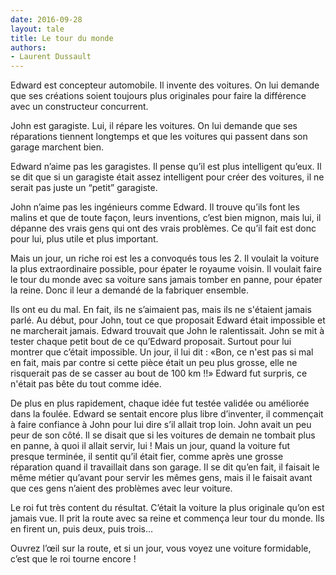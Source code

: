 ```yaml
---
date: 2016-09-28
layout: tale
title: Le tour du monde
authors:
- Laurent Dussault
---
```


Edward est concepteur automobile. Il invente des voitures. On lui demande que ses créations soient toujours plus originales pour faire la différence avec un constructeur concurrent.

John est garagiste. Lui, il répare les voitures. On lui demande que ses réparations tiennent longtemps et que les voitures qui passent dans son garage marchent bien.

Edward n’aime pas les garagistes. Il pense qu’il est plus intelligent qu’eux. Il se dit que si un garagiste était assez intelligent pour créer des voitures, il ne serait pas juste un “petit” garagiste.

John n’aime pas les ingénieurs comme Edward. Il trouve qu’ils font les malins et que de toute façon, leurs inventions, c’est bien mignon, mais lui, il dépanne des vrais gens qui ont des vrais problèmes. Ce qu’il fait est donc pour lui, plus utile et plus important.

Mais un jour, un riche roi est les a convoqués tous les 2. Il voulait la voiture la plus extraordinaire possible, pour épater le royaume voisin. Il voulait faire le tour du monde avec sa voiture sans jamais tomber en panne, pour épater la reine. Donc il leur a demandé de la fabriquer ensemble.

Ils ont eu du mal. En fait, ils ne s’aimaient pas, mais ils ne s'étaient jamais parlé.
Au début, pour John, tout ce que proposait Edward était impossible et ne marcherait jamais.
Edward trouvait que John le ralentissait.
John se mit à tester chaque petit bout de ce qu’Edward proposait. Surtout pour lui montrer que c’était impossible. Un jour, il lui dit :
«Bon, ce n'est pas si mal en fait, mais par contre si cette pièce était un peu plus grosse, elle ne risquerait pas de se casser au bout de 100 km !!»
Edward fut surpris, ce n'était pas bête du tout comme idée.

De plus en plus rapidement, chaque idée fut testée validée ou améliorée dans la foulée.
Edward se sentait encore plus libre d’inventer, il commençait à faire confiance à John pour lui dire s’il allait trop loin.
John avait un peu peur de son côté. Il se disait que si les voitures de demain ne tombait plus en panne, à quoi il allait servir, lui !
Mais un jour, quand la voiture fut presque terminée, il sentit qu’il était fier, comme après une grosse réparation quand il travaillait dans son garage. Il se dit qu’en fait, il faisait le même métier qu’avant pour servir les mêmes gens, mais il le faisait avant que ces gens n’aient des problèmes avec leur voiture.

Le roi fut très content du résultat. C’était la voiture la plus originale qu’on est jamais vue.
Il prit la route avec sa reine et commença leur tour du monde. Ils en firent un, puis deux, puis trois…

Ouvrez l’œil sur la route, et si un jour, vous voyez une voiture formidable, c’est que le roi tourne encore !
